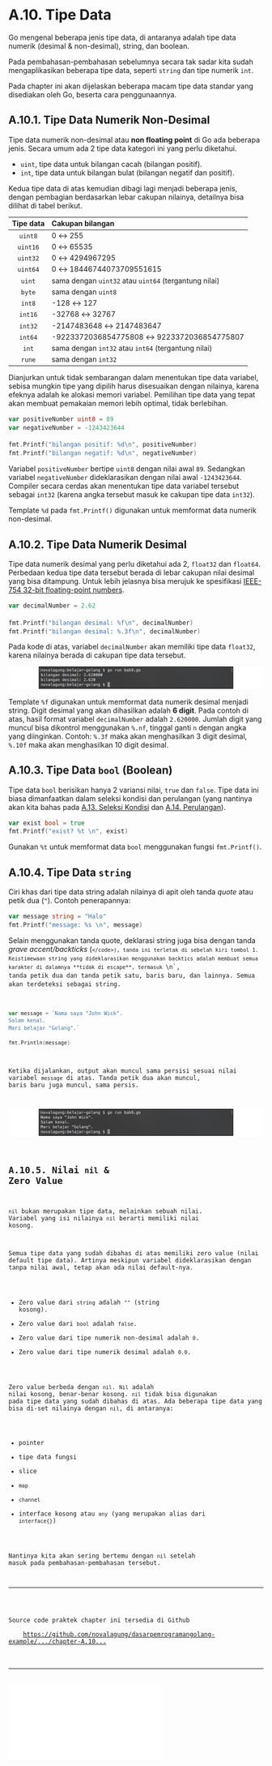 # A.10. Tipe Data

Go mengenal beberapa jenis tipe data, di antaranya adalah tipe data numerik (desimal & non-desimal), string, dan boolean.

Pada pembahasan-pembahasan sebelumnya secara tak sadar kita sudah mengaplikasikan beberapa tipe data, seperti `string` dan tipe numerik `int`.

Pada chapter ini akan dijelaskan beberapa macam tipe data standar yang disediakan oleh Go, beserta cara penggunaannya.

## A.10.1. Tipe Data Numerik Non-Desimal

Tipe data numerik non-desimal atau **non floating point** di Go ada beberapa jenis. Secara umum ada 2 tipe data kategori ini yang perlu diketahui.

 - `uint`, tipe data untuk bilangan cacah (bilangan positif).
 - `int`, tipe data untuk bilangan bulat (bilangan negatif dan positif).

Kedua tipe data di atas kemudian dibagi lagi menjadi beberapa jenis, dengan pembagian berdasarkan lebar cakupan nilainya, detailnya bisa dilihat di tabel berikut.

| Tipe data | Cakupan bilangan |
| :-------: | :---- |
| `uint8` | 0 ↔ 255 |
| `uint16` | 0 ↔ 65535 |
| `uint32` | 0 ↔ 4294967295 |
| `uint64` | 0 ↔ 18446744073709551615 |
| `uint` | sama dengan `uint32` atau `uint64` (tergantung nilai) |
| `byte` | sama dengan `uint8` |
| `int8` | -128 ↔ 127 |
| `int16` | -32768 ↔ 32767 |
| `int32` | -2147483648 ↔ 2147483647 |
| `int64` | -9223372036854775808 ↔ 9223372036854775807 |
| `int` | sama dengan `int32` atau `int64` (tergantung nilai) |
| `rune` | sama dengan `int32` |

Dianjurkan untuk tidak sembarangan dalam menentukan tipe data variabel, sebisa mungkin tipe yang dipilih harus disesuaikan dengan nilainya, karena efeknya adalah ke alokasi memori variabel. Pemilihan tipe data yang tepat akan membuat pemakaian memori lebih optimal, tidak berlebihan.

```go
var positiveNumber uint8 = 89
var negativeNumber = -1243423644

fmt.Printf("bilangan positif: %d\n", positiveNumber)
fmt.Printf("bilangan negatif: %d\n", negativeNumber)
```

Variabel `positiveNumber` bertipe `uint8` dengan nilai awal `89`. Sedangkan variabel `negativeNumber` dideklarasikan dengan nilai awal `-1243423644`. Compiler secara cerdas akan menentukan tipe data variabel tersebut sebagai `int32` (karena angka tersebut masuk ke cakupan tipe data `int32`).

Template `%d` pada `fmt.Printf()` digunakan untuk memformat data numerik non-desimal.

## A.10.2. Tipe Data Numerik Desimal

Tipe data numerik desimal yang perlu diketahui ada 2, `float32` dan `float64`. Perbedaan kedua tipe data tersebut berada di lebar cakupan nilai desimal yang bisa ditampung. Untuk lebih jelasnya bisa merujuk ke spesifikasi [IEEE-754 32-bit floating-point numbers](http://www.h-schmidt.net/FloatConverter/IEEE754.html).

```go
var decimalNumber = 2.62

fmt.Printf("bilangan desimal: %f\n", decimalNumber)
fmt.Printf("bilangan desimal: %.3f\n", decimalNumber)
```

Pada kode di atas, variabel `decimalNumber` akan memiliki tipe data `float32`, karena nilainya berada di cakupan tipe data tersebut.

![Tipe data numerik desimal](images/A_tipe_data_1_decimal_data_type.png)

Template `%f` digunakan untuk memformat data numerik desimal menjadi string. Digit desimal yang akan dihasilkan adalah **6 digit**. Pada contoh di atas, hasil format variabel `decimalNumber` adalah `2.620000`. Jumlah digit yang muncul bisa dikontrol menggunakan `%.nf`, tinggal ganti `n` dengan angka yang diinginkan. Contoh: `%.3f` maka akan menghasilkan 3 digit desimal, `%.10f` maka akan menghasilkan 10 digit desimal.

## A.10.3. Tipe Data `bool` (Boolean)

Tipe data `bool` berisikan hanya 2 variansi nilai, `true` dan `false`. Tipe data ini biasa dimanfaatkan dalam seleksi kondisi dan perulangan (yang nantinya akan kita bahas pada [A.13. Seleksi Kondisi](/A-seleksi-kondisi.html) dan [A.14. Perulangan](/A-perulangan.html)).

```go
var exist bool = true
fmt.Printf("exist? %t \n", exist)
```

Gunakan `%t` untuk memformat data `bool` menggunakan fungsi `fmt.Printf()`.

## A.10.4. Tipe Data `string`

Ciri khas dari tipe data string adalah nilainya di apit oleh tanda *quote* atau petik dua (`"`). Contoh penerapannya:

```go
var message string = "Halo"
fmt.Printf("message: %s \n", message)
```

Selain menggunakan tanda quote, deklarasi string juga bisa dengan tanda *grave accent/backticks* (<code>`</code>), tanda ini terletak di sebelah kiri tombol 1. Keistimewaan string yang dideklarasikan menggunakan backtics adalah membuat semua karakter di dalamnya **tidak di escape**, termasuk `\n`, tanda petik dua dan tanda petik satu, baris baru, dan lainnya. Semua akan terdeteksi sebagai string.

```go
var message = `Nama saya "John Wick".
Salam kenal.
Mari belajar "Golang".`

fmt.Println(message)
```

Ketika dijalankan, output akan muncul sama persisi sesuai nilai variabel `message` di atas. Tanda petik dua akan muncul, baris baru juga muncul, sama persis.

![String menggunakan grave accent](images/A_tipe_data_2_unescaped_string.png)

## A.10.5. Nilai `nil` & Zero Value

`nil` bukan merupakan tipe data, melainkan sebuah nilai. Variabel yang isi nilainya `nil` berarti memiliki nilai kosong.

Semua tipe data yang sudah dibahas di atas memiliki zero value (nilai default tipe data). Artinya meskipun variabel dideklarasikan dengan tanpa nilai awal, tetap akan ada nilai default-nya.

 - Zero value dari `string` adalah `""` (string kosong).
 - Zero value dari `bool` adalah `false`.
 - Zero value dari tipe numerik non-desimal adalah `0`.
 - Zero value dari tipe numerik desimal adalah `0.0`.

Zero value berbeda dengan `nil`. `Nil` adalah nilai kosong, benar-benar kosong. `nil` tidak bisa digunakan pada tipe data yang sudah dibahas di atas. Ada beberapa tipe data yang bisa di-set nilainya dengan `nil`, di antaranya:

- pointer
- tipe data fungsi
- slice
- `map`
- `channel`
- interface kosong atau `any` (yang merupakan alias dari `interface{}`)

Nantinya kita akan sering bertemu dengan `nil` setelah masuk pada pembahasan-pembahasan tersebut.

---

<div class="source-code-link">
    <div class="source-code-link-message">Source code praktek chapter ini tersedia di Github</div>
    <a href="https://github.com/novalagung/dasarpemrogramangolang-example/tree/master/chapter-A.10-tipe-data">https://github.com/novalagung/dasarpemrogramangolang-example/.../chapter-A.10...</a>
</div>

---

<iframe src="partial/ebooks.html" class="partial-ebooks-wrapper" frameborder="0" scrolling="no"></iframe>
